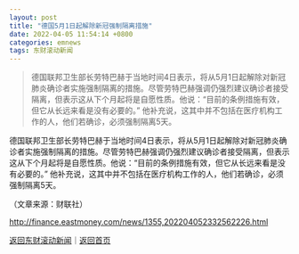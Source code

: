 ```yaml
---
layout: post
title: "德国5月1日起解除新冠强制隔离措施"
date: 2022-04-05 11:54:14 +0800
categories: emnews
tags: 东财滚动新闻
---
```

> 德国联邦卫生部长劳特巴赫于当地时间4日表示，将从5月1日起解除对新冠肺炎确诊者实施强制隔离的措施。尽管劳特巴赫强调仍强烈建议确诊者接受隔离，但表示这从下个月起将是自愿性质。他说：“目前的条例措施有效，但它从长远来看是没有必要的。” 他补充说，这其中并不包括在医疗机构工作的人，他们若确诊，必须强制隔离5天。

<p>德国联邦卫生部长劳特巴赫于当地时间4日表示，将从5月1日起解除对新冠肺炎确诊者实施强制隔离的措施。尽管劳特巴赫强调仍强烈建议确诊者接受隔离，但表示这从下个月起将是自愿性质。他说：“目前的条例措施有效，但它从长远来看是没有必要的。” 他补充说，这其中并不包括在医疗机构工作的人，他们若确诊，必须强制隔离5天。</p><p class="em_media">（文章来源：财联社）</p>

<http://finance.eastmoney.com/news/1355,202204052332562226.html>

[返回东财滚动新闻](//finews.withounder.com/emnews/)｜[返回首页](//finews.withounder.com/)